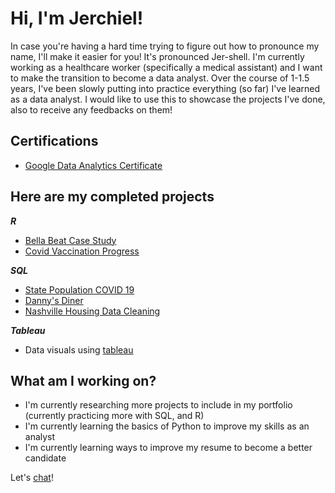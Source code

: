 # Hi, I'm Jerchiel! 
In case you're having a hard time trying to figure out how to pronounce my name, I'll make it easier for you! It's pronounced Jer-shell. I'm currently working as a healthcare worker (specifically a medical assistant) and I want to make the transition to become a data analyst. Over the course of 1-1.5 years, I've been slowly putting into practice everything (so far) I've learned as a data analyst. I would like to use this to showcase the projects I've done, also to receive any feedbacks on them! 
## Certifications 
* [Google Data Analytics Certificate](https://www.credly.com/badges/8aa5fd42-bef2-459d-91a3-5903e3a32e7f/linked_in_profile)
## Here are my completed projects
***R***
* [Bella Beat Case Study](https://github.com/jerchieljusi/Bella-Beat-Study-Case) 
* [Covid Vaccination Progress](https://github.com/jerchieljusi/Covid-Vaccination-Progress)

***SQL***
* [State Population COVID 19](https://github.com/jerchieljusi/State-Population-COVID-19)
* [Danny's Diner](https://github.com/jerchieljusi/Danny-s-Diner)
* [Nashville Housing Data Cleaning](https://github.com/jerchieljusi/Data-Cleaning)

***Tableau***
* Data visuals using [tableau](https://public.tableau.com/app/profile/jerchiel.jusi)

## What am I working on?
* I'm currently researching more projects to include in my portfolio (currently practicing more with SQL, and R) 
* I'm currently learning the basics of Python to improve my skills as an analyst 
* I'm currently learning ways to improve my resume to become a better candidate 

Let's [chat](https://www.linkedin.com/in/jerchiel-jusi-571034b5/)!
